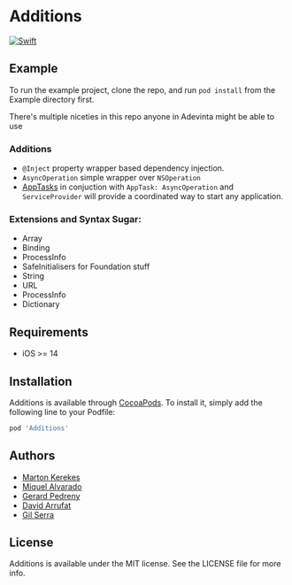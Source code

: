 # Additions

[![Swift](https://github.com/AdevintaSpain/SwiftAdditions/actions/workflows/swift.yml/badge.svg)](https://github.com/AdevintaSpain/SwiftAdditions/actions/workflows/swift.yml)

## Example

To run the example project, clone the repo, and run `pod install` from the Example directory first.

There's multiple niceties in this repo anyone in Adevinta might be able to use

### Additions
- `@Inject` property wrapper based dependency injection. 
- `AsyncOperation` simple wrapper over `NSOperation`
- [AppTasks](Documentation/AppTasks.md) in conjuction with `AppTask: AsyncOperation` and `ServiceProvider` will provide a coordinated way to start any application.

### Extensions and Syntax Sugar:
- Array
- Binding
- ProcessInfo
- SafeInitialisers for Foundation stuff
- String
- URL
- ProcessInfo
- Dictionary


## Requirements

- iOS >= 14

## Installation

Additions is available through [CocoaPods](https://cocoapods.org). To install
it, simply add the following line to your Podfile:

```ruby
pod 'Additions'
```

## Authors

- [Marton Kerekes](https://github.com/kerekesmarton)
- [Miquel Alvarado](https://github.com/miquelalvarado)
- [Gerard Pedreny](https://github.com/gerardpedreny)
- [David Arrufat](https://github.com/darrufat)
- [Gil Serra](https://github.com/gilserrap)

## License

Additions is available under the MIT license. See the LICENSE file for more info.
